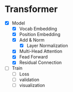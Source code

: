 # Transformer
- [x] Model
  - [x] Vocab Embedding
  - [x] Position Embedding
  - [x] Add & Norm
    - [x] Layer Normalization
  - [x] Multi-Head Attention
  - [x] Fead Forward
  - [x] Residual Connection
- [ ] Train
  - [ ] Loss
  - [ ] validation
  - [ ] visualization